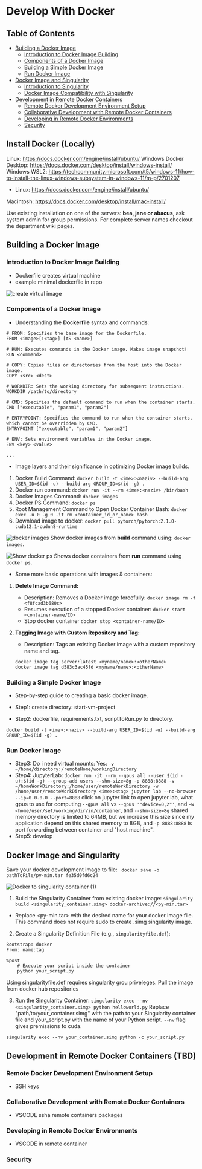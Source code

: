 # Develop With Docker
## Table of Contents
   - [Building a Docker Image](#building-a-docker-image)
     - [Introduction to Docker Image Building](#introduction-to-docker-image-building)
     - [Components of a Docker Image](#components-of-a-docker-image)
     - [Building a Simple Docker Image](#building-a-simple-docker-image)
     - [Run Docker Image](#run-docker-image)
   - [Docker Image and Singularity](#docker-image-and-singularity)
     - [Introduction to Singularity](#introduction-to-singularity)
     - [Docker Image Compatibility with Singularity](#docker-image-compatibility-with-singularity)
   - [Development in Remote Docker Containers](#development-in-remote-docker-containers)
     - [Remote Docker Development Environment Setup](#remote-docker-development-environment-setup)
     - [Collaborative Development with Remote Docker Containers](#collaborative-development-with-remote-docker-containers)
     - [Developing in Remote Docker Environments](#developing-in-remote-docker-environments)
     - [Security](#security)

## Install Docker (Locally)
Linux: https://docs.docker.com/engine/install/ubuntu/
Windows Docker Desktop: https://docs.docker.com/desktop/install/windows-install/
Windows WSL2: https://techcommunity.microsoft.com/t5/windows-11/how-to-install-the-linux-windows-subsystem-in-windows-11/m-p/2701207
   - Linux: https://docs.docker.com/engine/install/ubuntu/

Macintosh: https://docs.docker.com/desktop/install/mac-install/

Use existing installation on one of the servers: **bea, jane or abacus**, ask system admin 
for group permissions. For complete server names checkout the department wiki pages.

## Building a Docker Image

   ### Introduction to Docker Image Building
   - Dockerfile creates virtual machine
   - example minimal dockerfile in repo
   
   ![create virtual image](https://github.com/kmihak/developWithDocker/assets/64592696/b56cb97a-57bc-4c43-a4b6-1b90c556210a)

   ### Components of a Docker Image
   - Understanding the **Dockerfile** syntax and commands:
```
# FROM: Specifies the base image for the Dockerfile.
FROM <image>[:<tag>] [AS <name>]

# RUN: Executes commands in the Docker image. Makes image snapshot!
RUN <command>

# COPY: Copies files or directories from the host into the Docker image.
COPY <src> <dest>

# WORKDIR: Sets the working directory for subsequent instructions.
WORKDIR /path/to/directory

# CMD: Specifies the default command to run when the container starts.
CMD ["executable", "param1", "param2"]

# ENTRYPOINT: Specifies the command to run when the container starts, which cannot be overridden by CMD.
ENTRYPOINT ["executable", "param1", "param2"]

# ENV: Sets environment variables in the Docker image.
ENV <key> <value>

...
```
   - Image layers and their significance in optimizing Docker image builds.
   
   1. Docker Build Command: `docker build -t <ime>:<naziv> --build-arg USER_ID=$(id -u) --build-arg GROUP_ID=$(id -g) .`
   2. Docker run command: `docker run -it --rm <ime>:<naziv> /bin/bash`
   3. Docker Images Command: `docker images`
   4. Docker PS Command: `docker ps`
   5. Root Management Command to Open Docker Container Bash: `docker exec -u 0 -g 0 -it rm <container_id_or_name> bash`
   6. Download image to docker: `docker pull pytorch/pytorch:2.1.0-cuda12.1-cudnn8-runtime`
   
![docker images](https://github.com/kmihak/developWithDocker/assets/64592696/af0b85ee-e6ff-4cfa-934b-0e861feb91f6)
Show docker images from **build** command using: `docker images`.

![Show docker ps](https://github.com/kmihak/developWithDocker/assets/64592696/7bc454d4-0858-48e5-9c9b-18aa4e27b2dc)
Shows docker containers from **run** command using `docker ps`.

   - Some more basic operations with images & containers:
   1. **Delete Image Command:**
      - Description: Removes a Docker image forcefully: `docker image rm -f <f8fcad3b680c>`
      - Resumes execution of a stopped Docker container: `docker start <container-name/ID>`
      - Stop docker container `docker stop <container-name/ID>`
   
   2. **Tagging Image with Custom Repository and Tag:**
      - Description: Tags an existing Docker image with a custom repository name and tag.
      ```
      docker image tag server:latest <myname/name>:<otherName>
      docker image tag d583c3ac45fd <myname/name>:<otherName>
      ```

   ### Building a Simple Docker Image
   - Step-by-step guide to creating a basic docker image.
   
   - Step1: create directory: start-vm-project
   - Step2: dockerfile, requirements.txt, scriptToRun.py to directory.
     
   `docker build -t <ime>:<naziv> --build-arg USER_ID=$(id -u) --build-arg GROUP_ID=$(id -g) .`

   ### Run Docker Image
   
   - Step3: Do i need virtual mounts: Yes: `-v ~/home/directory:/remoteHome/workingDirectory`
   - Step4: JupyterLab: 
   `docker run -it --rm --gpus all --user $(id -u):$(id -g) --group-add users --shm-size=8g -p 8888:8888 -v ~/homeWorkDirectory:/home/user/remoteWorkDirectory -w /home/user/remoteWorkDirectory <ime>:<tag> jupyter lab --no-browser --ip=0.0.0.0 --port=8888`
   click on jupyter link to open jupyter lab, what gpus to use for computing `--gpus all` vs `--gpus '"device=0,2"'`, and `-w <home/user/set/working/dir/in/container`, and `--shm-size=8g` shared memory directory is limited to 64MB, but we increase this size since my application depend on this shared memory to 8GB, and `-p 8888:8888` is port forwarding between container and "host machine". 
   - Step5: develop

## Docker Image and Singularity
Save your docker development image to file: ` docker save -o pathToFile/py-min.tar fe35d0fd6c24`

   ![Docker to singularity container (1)](https://github.com/kmihak/developWithDocker/assets/64592696/c1a04438-cdf2-4243-a39e-0f69554d6be6)


   1. Build the Singularity Container from existing docker image: `singularity build <singularity_container.simg> docker-archive://<py-min.tar>`
   - Replace <py-min.tar> with the desired name for your docker image file. This command does not require sudo to create .simg singularity image.
   2. Create a Singularity Definition File (e.g., `singularityfile.def`):
   ```
   Bootstrap: docker
   From: name:tag
   
   %post
       # Execute your script inside the container
       python your_script.py
   ```
   Using singularityfile.def requires singularity grou priveleges. Pull the image from docker hub repositories
   
   3. Run the Singularity Container: `singularity exec --nv <singularity_container.simg> python helloworld.py`
   Replace "path/to/your_container.simg" with the path to your Singularity container file and your_script.py with the name of your Python script. `--nv` flag gives premissions to cuda.

`singularity exec --nv your_container.simg python -c your_script.py`

## Development in Remote Docker Containers (TBD)

### Remote Docker Development Environment Setup
- SSH keys

### Collaborative Development with Remote Docker Containers
- VSCODE ssha remote containers packages

### Developing in Remote Docker Environments
- VSCODE in remote container

### Security
